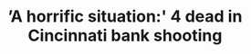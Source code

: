---
order: 20
title: "’A horrific situation:' 4 dead in Cincinnati bank shooting"
authors:
    - Angie Wang
    - Dan Sewell
    
categories:
    - story
link: https://www.apnews.com/9e14b6229af04b55af5d03459b4fd945
redirect: true
photo:
    filename: bank-shooting.jpg
---